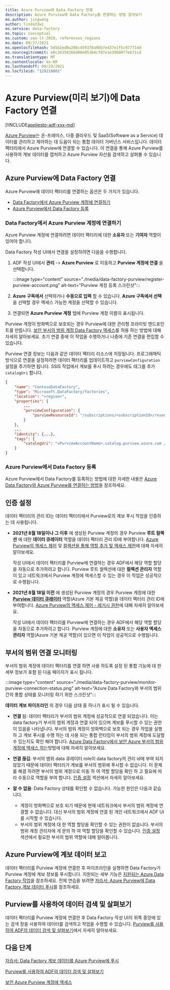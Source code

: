 ```yaml
---
title: Azure Purview에 Data Factory 연결
description: Azure Purview에 Data Factory를 연결하는 방법 알아보기
ms.author: jingwang
author: linda33wj
ms.service: data-factory
ms.topic: conceptual
ms.custom: seo-lt-2019, references_regions
ms.date: 09/27/2021
ms.openlocfilehash: 5d5b1ed8a20bc459370a9bb7e437e1f5c977714d
ms.sourcegitcommit: e8c34354266d00e85364cf07e1e39600f7eb71cd
ms.translationtype: MT
ms.contentlocale: ko-KR
ms.lasthandoff: 09/29/2021
ms.locfileid: "129218001"
---
```

# <a name="connect-data-factory-to-azure-purview-preview"></a>Azure Purview(미리 보기)에 Data Factory 연결

[!INCLUDE[appliesto-adf-xxx-md](includes/appliesto-adf-xxx-md.md)]

[Azure Purview](../purview/overview.md)는 온-프레미스, 다중 클라우드 및 SaaS(Software as a Service) 데이터를 관리하고 제어하는 데 도움이 되는 통합 데이터 거버넌스 서비스입니다. 데이터 팩터리에서 Azure Purview에 연결할 수 있습니다. 이 연결을 통해 Azure Purview를 사용하여 계보 데이터를 캡처하고 Azure Purview 자산을 검색하고 살펴볼 수 있습니다.

## <a name="connect-data-factory-to-azure-purview"></a>Azure Purview에 Data Factory 연결

Azure Purview에 데이터 팩터리를 연결하는 옵션은 두 가지가 있습니다.

- [Data Factory에서 Azure Purview 계정에 연결하기](#connect-to-azure-purview-account-in-data-factory)
- [Azure Purview에서 Data Factory 등록](#register-data-factory-in-azure-purview)

### <a name="connect-to-azure-purview-account-in-data-factory"></a>Data Factory에서 Azure Purview 계정에 연결하기

Azure Purview 계정에 연결하려면 데이터 팩터리에 대한 **소유자** 또는 **기여자** 역할이 있어야 합니다.

Data Factory 작성 UI에서 연결을 설정하려면 다음을 수행합니다.

1. ADF 작성 UI에서 **관리** -> **Azure Purview** 로 이동하고 **Purview 계정에 연결** 을 선택합니다. 

    :::image type="content" source="./media/data-factory-purview/register-purview-account.png" alt-text="Purview 계정 등록 스크린샷":::

2. **Azure 구독에서** 선택하거나 **수동으로 입력** 할 수 있습니다. **Azure 구독에서 선택** 을 선택할 경우 액세스 가능한 계정을 선택할 수 있습니다.

3. 연결되면 **Azure Purview 계정** 탭에 Purview 계정 이름이 표시됩니다.

Purview 계정이 방화벽으로 보호되는 경우 Purview에 대한 관리형 프라이빗 엔드포인트를 만듭니다. [보안 부서의 범위 계정 Data Factory 액세스](how-to-access-secured-purview-account.md)를 허용 하는 방법에 대해 자세히 알아보세요. 초기 연결 중에 이 작업을 수행하거나 나중에 기존 연결을 편집할 수 있습니다.

Purview 연결 정보는 다음과 같은 데이터 팩터리 리소스에 저장됩니다. 프로그래매틱 방식으로 연결을 설정하려면 데이터 팩터리를 업데이트하고 `purviewConfiguration` 설정을 추가하면 됩니다. SSIS 작업에서 계보를 푸시 하려는 경우에도 태그를 추가 `catalogUri` 합니다.

```json
{
    "name": "ContosoDataFactory",
    "type": "Microsoft.DataFactory/factories",
    "location": "<region>",
    "properties": {
        ...
        "purviewConfiguration": {
            "purviewResourceId": "/subscriptions/<subscriptionId>/resourceGroups/<resourceGroupname>/providers/Microsoft.Purview/accounts/<PurviewAccountName>"
        }
    },
    ...
    "identity": {...},
    "tags": {
        "catalogUri": "<PurviewAccountName>.catalog.purview.azure.com //Note: used for SSIS lineage only"
    }
}
```

### <a name="register-data-factory-in-azure-purview"></a>Azure Purview에서 Data Factory 등록

Azure Purview에서 Data Factory를 등록하는 방법에 대한 자세한 내용은 [Azure Data Factory와 Azure Purview를 연결하는 방법](../purview/how-to-link-azure-data-factory.md)을 참조하세요.

## <a name="set-up-authentication"></a>인증 설정

데이터 팩터리의 관리 ID는 데이터 팩터리에서 Purview로의 계보 푸시 작업을 인증하는 데 사용됩니다. 

- **2021년 8월 18일이나 그 이후** 에 생성된 Purview 계정의 경우 Purview **루트 컬렉션** 에 대한 **데이터 큐레이터** 역할을 데이터 팩터리 관리 ID에 부여합니다. [Azure Purview의 액세스 제어](../purview/catalog-permissions.md) 및 [컬렉션을 통해 역할 추가 및 액세스 제한](../purview/how-to-create-and-manage-collections.md#add-roles-and-restrict-access-through-collections)에 대해 자세히 알아보세요.

    작성 UI에서 데이터 팩터리를 Purview에 연결하는 경우 ADF에서 해당 역할 할당을 자동으로 추가하려고 합니다. Purview 루트 컬렉션에 대한 **컬렉션 관리자** 역할이 있고 네트워크에서 Purview 계정에 액세스할 수 있는 경우 이 작업은 성공적으로 수행됩니다.

- **2021년 8월 18일 이전** 에 생성된 Purview 계정의 경우 Purview 계정에 대한 [**Purview 데이터 큐레이터**](../role-based-access-control/built-in-roles.md#purview-data-curator) 역할(Azure 기본 제공 역할)을 데이터 팩터리 관리 ID에 부여합니다. [Azure Purview의 액세스 제어 - 레거시 권한](../purview/catalog-permissions.md#legacy-permission-guide)에 대해 자세히 알아보세요.

    작성 UI에서 데이터 팩터리를 Purview에 연결하는 경우 ADF에서 해당 역할 할당을 자동으로 추가하려고 합니다. Purview 계정에 대한 **소유자** 또는 **사용자 액세스 관리자** 역할(Azure 기본 제공 역할)이 있으면 이 작업이 성공적으로 수행됩니다.

## <a name="monitor-purview-connection"></a>부서의 범위 연결 모니터링

부서의 범위 계정에 데이터 팩터리를 연결 하면 사용 하도록 설정 된 통합 기능에 대 한 세부 정보가 포함 된 다음 페이지가 표시 됩니다.

:::image type="content" source="./media/data-factory-purview/monitor-purview-connection-status.png" alt-text="Azure Data Factory와 부서의 범위 간의 통합 상태를 모니터링 하기 위한 스크린샷":::

**데이터 계보 파이프라인** 의 경우 다음 상태 중 하나가 표시 될 수 있습니다.

- **연결** 됨: 데이터 팩터리가 부서의 범위 계정에 성공적으로 연결 되었습니다. 이는 data factory가 부서의 범위 계정과 연결 되어 있으며 계보를 푸시할 수 있는 권한이 있음을 나타냅니다. 부서의 범위 계정이 방화벽으로 보호 되는 경우 작업을 실행 하 고 계보 푸시를 수행 하는 데 사용 되는 통합 런타임이 부서의 범위 계정에 도달할 수 있는지도 확인 해야 합니다. [Azure Data Factory에서 보안 Azure 부서의 범위 계정에 액세스 하는](how-to-access-secured-purview-account.md)방법에 대해 자세히 알아보세요.
- **연결 끊김**: 부서의 범위 data 큐레이터 role이 data factory의 관리 id에 부여 되지 않았기 때문에 데이터 팩터리가 계보를 부서의 범위에 푸시할 수 없습니다. 이 문제를 해결 하려면 부서의 범위 계정으로 이동 하 여 역할 할당을 확인 하 고 필요에 따라 수동으로 역할을 부여 합니다. [인증 설정](#set-up-authentication) 섹션에서 자세히 알아보세요.
- **알 수 없음**: Data Factory 상태를 확인할 수 없습니다. 가능한 원인은 다음과 같습니다.

    - 계정이 방화벽으로 보호 되기 때문에 현재 네트워크에서 부서의 범위 계정에 연결할 수 없습니다. 대신 부서의 범위 계정에 연결 된 개인 네트워크에서 ADF UI를 시작할 수 있습니다.
    - 부서의 범위 계정에 대 한 역할 할당을 확인할 수 있는 권한이 없습니다. 부서의 범위 계정 관리자에 게 문의 하 여 역할 할당을 확인할 수 있습니다. [인증 설정](#set-up-authentication) 섹션에서 필요한 부서의 범위 역할에 대해 알아봅니다.

## <a name="report-lineage-data-to-azure-purview"></a>Azure Purview에 계보 데이터 보고

데이터 팩터리를 Purview 계정에 연결한 후 파이프라인을 실행하면 Data Factory가 Purview 계정에 계보 정보를 푸시합니다. 지원되는 세부 기능은 [지원되는 Azure Data Factory 작업](../purview/how-to-link-azure-data-factory.md#supported-azure-data-factory-activities)을 참조하세요. 전체 연습을 보려면 [자습서: Azure Purview에 Data Factory 계보 데이터 푸시](tutorial-push-lineage-to-purview.md)를 참조하세요.

## <a name="discover-and-explore-data-using-purview"></a>Purview를 사용하여 데이터 검색 및 살펴보기

데이터 팩터리를 Purview 계정에 연결한 후 Data Factory 작성 UI의 위쪽 중앙에 있는 검색 창을 사용하여 데이터를 검색하고 작업을 수행할 수 있습니다. [Purview를 사용하여 ADF의 데이터 검색 및 살펴보기](how-to-discover-explore-purview-data.md)에서 자세히 알아보세요.

## <a name="next-steps"></a>다음 단계

[자습서: Data Factory 계보 데이터를 Azure Purview에 푸시](tutorial-push-lineage-to-purview.md)

[Purview를 사용하여 ADF의 데이터 검색 및 살펴보기](how-to-discover-explore-purview-data.md)

[보안 Azure Purview 계정에 액세스](how-to-access-secured-purview-account.md)
